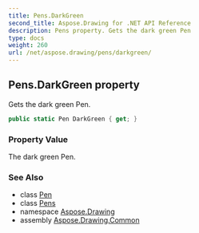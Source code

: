 ```yaml
---
title: Pens.DarkGreen
second_title: Aspose.Drawing for .NET API Reference
description: Pens property. Gets the dark green Pen
type: docs
weight: 260
url: /net/aspose.drawing/pens/darkgreen/
---
```

## Pens.DarkGreen property

Gets the dark green Pen.

```csharp
public static Pen DarkGreen { get; }
```

### Property Value

The dark green Pen.

### See Also

* class [Pen](../../pen/)
* class [Pens](../)
* namespace [Aspose.Drawing](../../pens/)
* assembly [Aspose.Drawing.Common](../../../)



